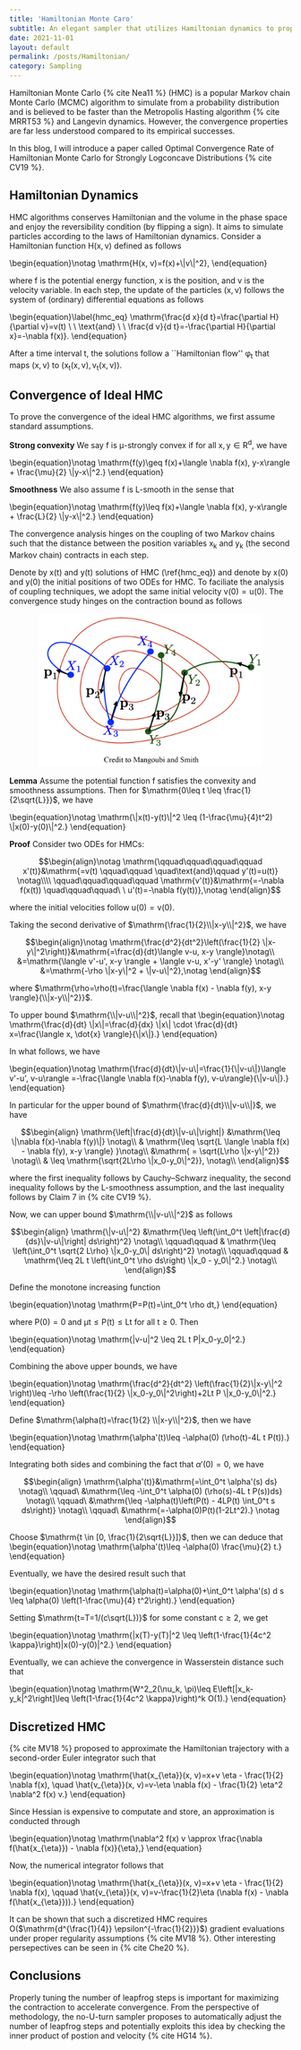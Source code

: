 ```yaml
---
title: 'Hamiltonian Monte Caro'
subtitle: An elegant sampler that utilizes Hamiltonian dynamics to propose new states in simulations.
date: 2021-11-01
layout: default
permalink: /posts/Hamiltonian/
category: Sampling
---
```


Hamiltonian Monte Carlo {% cite Nea11 %} (HMC) is a popular Markov chain Monte Carlo (MCMC) algorithm to simulate from a probability distribution and is believed to be faster than the Metropolis Hasting algorithm {% cite MRRT53 %} and Langevin dynamics. However, the convergence properties are far less understood compared to its empirical successes. 

In this blog, I will introduce a paper called Optimal Convergence Rate of Hamiltonian Monte Carlo for Strongly Logconcave Distributions {% cite CV19 %}. 

## Hamiltonian Dynamics

HMC algorithms conserves Hamiltonian and the volume in the phase space and enjoy the reversibility condition (by flipping a sign). It aims to simulate particles according to the laws of Hamiltonian dynamics. Consider a Hamiltonian function $\mathrm{H(x, v)}$ defined as follows

\begin{equation}\notag
\mathrm{H(x, v)=f(x)+\\|v\\|^2},
\end{equation}

where $\mathrm{f}$ is the potential energy function, $\mathrm{x}$ is the position, and $\mathrm{v}$ is the velocity variable. In each step, the update of the particles $\mathrm{(x, v)}$ follows the system of (ordinary) differential equations as follows


\begin{equation}\label{hmc_eq}
\mathrm{\frac{d x}{d t}=\frac{\partial H}{\partial v}=v(t) \ \ \text{and} \ \ \frac{d v}{d t}=-\frac{\partial H}{\partial x}=-\nabla f(x)}.
\end{equation}

After a time interval $\mathrm{t}$, the solutions follow a ``Hamiltonian flow'' $\mathrm{\varphi_t}$ that maps $\mathrm{(x,v)}$ to $\mathrm{(x_t(x,v), v_t(x, v))}$.





## Convergence of Ideal HMC

To prove the convergence of the ideal HMC algorithms, we first assume standard assumptions.

**Strong convexity** We say $\mathrm{f}$ is $\mathrm{\mu}$-strongly convex if for all $\mathrm{x, y\in R^d}$, we have

\begin{equation}\notag
\mathrm{f(y)\geq f(x)+\langle \nabla f(x), y-x\rangle + \frac{\mu}{2} \\|y-x\\|^2.}
\end{equation}

**Smoothness** We also assume $\mathrm{f}$ is $\mathrm{L}$-smooth in the sense that

\begin{equation}\notag
\mathrm{f(y)\leq f(x)+\langle \nabla f(x), y-x\rangle + \frac{L}{2} \\|y-x\\|^2.}
\end{equation}

The convergence analysis hinges on the coupling of two Markov chains such that the distance between the position variables $\mathrm{x_k}$ and $\mathrm{y_k}$ (the second Markov chain) contracts in each step.

Denote by $\mathrm{x(t)}$ and $\mathrm{y(t)}$ solutions of HMC (\ref{hmc_eq}) and denote by $\mathrm{x(0)}$ and $\mathrm{y(0)}$ the initial positions of two ODEs for HMC. To faciliate the analysis of coupling techniques, we adopt the same initial velocity $\mathrm{v(0)=u(0)}$. The convergence study hinges on the contraction bound as follows

<p align="center">
    <img src="/images/HMC_coupling2.png" width="400" />
</p>


**Lemma** Assume the potential function $\mathrm{f}$ satisfies the convexity and smoothness assumptions. Then for $\mathrm{0\leq t \leq \frac{1}{2\sqrt{L}}}$, we have

\begin{equation}\notag
\mathrm{\\|x(t)-y(t)\\|^2 \leq (1-\frac{\mu}{4}t^2) \\|x(0)-y(0)\\|^2.}
\end{equation}


**Proof**
Consider two ODEs for HMCs: 

$$\begin{align}\notag
\mathrm{\qquad\qquad\qquad\qquad x'(t)}&\mathrm{=v(t)    \qquad\qquad \quad\text{and}\qquad y'(t)=u(t)} \notag\\\\
\qquad\qquad\qquad\qquad \mathrm{v'(t)}&\mathrm{=-\nabla f(x(t))     \quad\qquad\qquad\ \   u'(t)=-\nabla f(y(t))},\notag
\end{align}$$

where the initial velocities follow $\mathrm{u(0)=v(0)}$. 

Taking the second derivative of $\mathrm{\frac{1}{2}\\|x-y\\|^2}$, we have

$$\begin{align}\notag
\mathrm{\frac{d^2}{dt^2}\left(\frac{1}{2} \|x-y\|^2\right)}&\mathrm{=\frac{d}{dt}\langle v-u, x-y \rangle}\notag\\
						  &=\mathrm{\langle v'-u', x-y \rangle + \langle v-u, x'-y' \rangle} \notag\\
						  &=\mathrm{-\rho \|x-y\|^2 + \|v-u\|^2},\notag
\end{align}$$

where $\mathrm{\rho=\rho(t)=\frac{\langle \nabla f(x) - \nabla f(y), x-y \rangle}{\\|x-y\\|^2}}$.

To upper bound $\mathrm{\\|v-u\\|^2}$, recall that 
\begin{equation}\notag
\mathrm{\frac{d}{dt} \\|x\\|=\frac{d}{dx} \\|x\\| \cdot \frac{d}{dt} x=\frac{\langle x, \dot{x} \rangle}{\\|x\\|}.}
\end{equation}

In what follows, we have

\begin{equation}\notag
\mathrm{\frac{d}{dt}\\|v-u\\|=\frac{1}{\\|v-u\\|}\langle v'-u', v-u\rangle =-\frac{\langle \nabla f(x)-\nabla f(y), v-u\rangle}{\\|v-u\\|}.}
\end{equation}

In particular for the upper bound of $\mathrm{\frac{d}{dt}\\|v-u\\|}$, we have

$$\begin{align}
\mathrm{\left|\frac{d}{dt}\|v-u\|\right|} &\mathrm{\leq \|\nabla f(x)-\nabla f(y)\|} \notag\\
                                 & \mathrm{\leq \sqrt{L \langle \nabla f(x) - \nabla f(y), x-y \rangle} }\notag\\
                                 &\mathrm{ = \sqrt{L\rho \|x-y\|^2}} \notag\\
				 & \leq \mathrm{\sqrt{2L\rho \|x_0-y_0\|^2}}, \notag\\
\end{align}$$

where the first inequality follows by Cauchy–Schwarz inequality, the second inequality follows by the L-smoothness assumption, and the last inequality follows by Claim 7 in {% cite CV19 %}.

Now, we can upper bound $\mathrm{\\|v-u\\|^2}$ as follows

$$\begin{align}
\mathrm{\|v-u\|^2} &\mathrm{\leq  \left(\int_0^t \left|\frac{d}{ds}\|v-u\|\right| ds\right)^2} \notag\\
\qquad\qquad & \mathrm{\leq \left(\int_0^t \sqrt{2 L\rho} \|x_0-y_0\| ds\right)^2} \notag\\
\qquad\qquad & \mathrm{\leq 2L t \left(\int_0^t \rho ds\right) \|x_0 - y_0\|^2.} \notag\\
\end{align}$$

Define the monotone increasing function

\begin{equation}\notag
\mathrm{P=P(t)=\int_0^t \rho dt,}
\end{equation}

where $\mathrm{P(0)=0}$ and $\mathrm{\mu t \leq P(t)\leq L t}$ for all $\mathrm{t\geq 0}$. Then

\begin{equation}\notag
\mathrm{\|v-u\|^2 \leq 2L t P\|x_0-y_0\|^2.}
\end{equation}

Combining the above upper bounds, we have

\begin{equation}\notag
\mathrm{\frac{d^2}{dt^2} \left(\frac{1}{2}\\|x-y\\|^2 \right)\leq -\rho \left(\frac{1}{2} \\|x_0-y_0\\|^2\right)+2Lt P \\|x_0-y_0\\|^2.}
\end{equation}

Define $\mathrm{\alpha(t)=\frac{1}{2} \\|x-y\\|^2}$, then we have

\begin{equation}\notag
\mathrm{\alpha'(t)\leq -\alpha(0) (\rho(t)-4L t P(t)).}
\end{equation}

Integrating both sides and combining the fact that $\alpha'(0)=0$, we have

$$\begin{align}
\mathrm{\alpha'(t)}&\mathrm{=\int_0^t \alpha'(s) ds} \notag\\
\qquad\ &\mathrm{\leq -\int_0^t \alpha(0) (\rho(s)-4L t P(s))ds} \notag\\
\qquad\ &\mathrm{\leq -\alpha(t)\left(P(t) - 4LP(t) \int_0^t s ds\right)} \notag\\
\qquad\ &\mathrm{=-\alpha(0)P(t)(1-2Lt^2).} \notag
\end{align}$$

Choose $\mathrm{t \in [0, \frac{1}{2\sqrt{L}}]}$, then we can deduce that
\begin{equation}\notag
\mathrm{\alpha'(t)\leq -\alpha(0) \frac{\mu}{2} t.}
\end{equation}

Eventually, we have the desired result such that

\begin{equation}\notag
\mathrm{\alpha(t)=\alpha(0)+\int_0^t \alpha'(s) d s \leq \alpha(0) \left(1-\frac{\mu}{4} t^2\right).}
\end{equation}


Setting $\mathrm{t=T=1/(c\sqrt{L})}$ for some constant $\mathrm{c\geq 2}$, we get

\begin{equation}\notag
\mathrm{\|x(T)-y(T)\|^2 \leq \left(1-\frac{1}{4c^2 \kappa}\right)\|x(0)-y(0)\|^2.}
\end{equation}

Eventually, we can achieve the convergence in Wasserstein distance such that 

\begin{equation}\notag
\mathrm{W^2_2(\nu_k, \pi)\leq E\left[\|x_k-y_k\|^2\right]\leq \left(1-\frac{1}{4c^2 \kappa}\right)^k O(1).}
\end{equation}

## Discretized HMC

{% cite MV18 %} proposed to approximate the Hamiltonian trajectory with a second-order Euler integrator such that

\begin{equation}\notag
\mathrm{\hat{x_{\eta}}(x, v)=x+v \eta - \frac{1}{2} \nabla f(x), \quad \hat{v_{\eta}}(x, v)=v-\eta \nabla f(x) - \frac{1}{2} \eta^2 \nabla^2 f(x) v.}
\end{equation}

Since Hessian is expensive to computate and store, an approximation is conducted through

\begin{equation}\notag
\mathrm{\nabla^2 f(x) v \approx \frac{\nabla f(\hat{x_{\eta}}) - \nabla f(x)}{\eta},}
\end{equation}

Now, the numerical integrator follows that

\begin{equation}\notag
\mathrm{\hat{x_{\eta}}(x, v)=x+v \eta - \frac{1}{2} \nabla f(x), \qquad \hat{v_{\eta}}(x, v)=v-\frac{1}{2}\eta (\nabla f(x) - \nabla f(\hat{x_{\eta}})).}
\end{equation}

It can be shown that such a discretized HMC requires O($\mathrm{d^{\frac{1}{4}} \epsilon^{-\frac{1}{2}}}$) gradient evaluations under proper regularity assumptions {% cite MV18 %}. Other interesting persepectives can be seen in {% cite Che20 %}.



## Conclusions

Properly tuning the number of leapfrog steps is important for maximizing the contraction to accelerate convergence. From the perspective of methodology, the no-U-turn sampler proposes to automatically adjust the number of leapfrog steps and potentially exploits this idea by checking the inner product of postion and velocity {% cite HG14 %}. 



